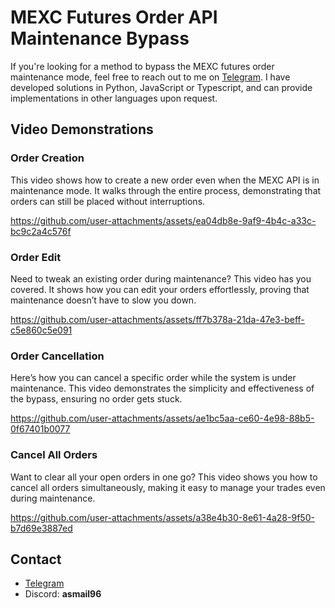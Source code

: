 

# MEXC Futures Order API Maintenance Bypass

If you're looking for a method to bypass the MEXC futures order maintenance mode, feel free to reach out to me on [Telegram](https://t.me/pip_install_life). I have developed solutions in Python, JavaScript or Typescript, and can provide implementations in other languages upon request.
## Video Demonstrations
### Order Creation
This video shows how to create a new order even when the MEXC API is in maintenance mode. It walks through the entire process, demonstrating that orders can still be placed without interruptions.  

https://github.com/user-attachments/assets/ea04db8e-9af9-4b4c-a33c-bc9c2a4c576f

### Order Edit
Need to tweak an existing order during maintenance? This video has you covered. It shows how you can edit your orders effortlessly, proving that maintenance doesn’t have to slow you down.  

https://github.com/user-attachments/assets/ff7b378a-21da-47e3-beff-c5e860c5e091

### Order Cancellation
Here’s how you can cancel a specific order while the system is under maintenance. This video demonstrates the simplicity and effectiveness of the bypass, ensuring no order gets stuck.  

https://github.com/user-attachments/assets/ae1bc5aa-ce60-4e98-88b5-0f67401b0077

### Cancel All Orders
Want to clear all your open orders in one go? This video shows you how to cancel all orders simultaneously, making it easy to manage your trades even during maintenance.  

https://github.com/user-attachments/assets/a38e4b30-8e61-4a28-9f50-b7d69e3887ed

## Contact

- [Telegram](https://t.me/pip_install_life)
- Discord: **asmail96**
